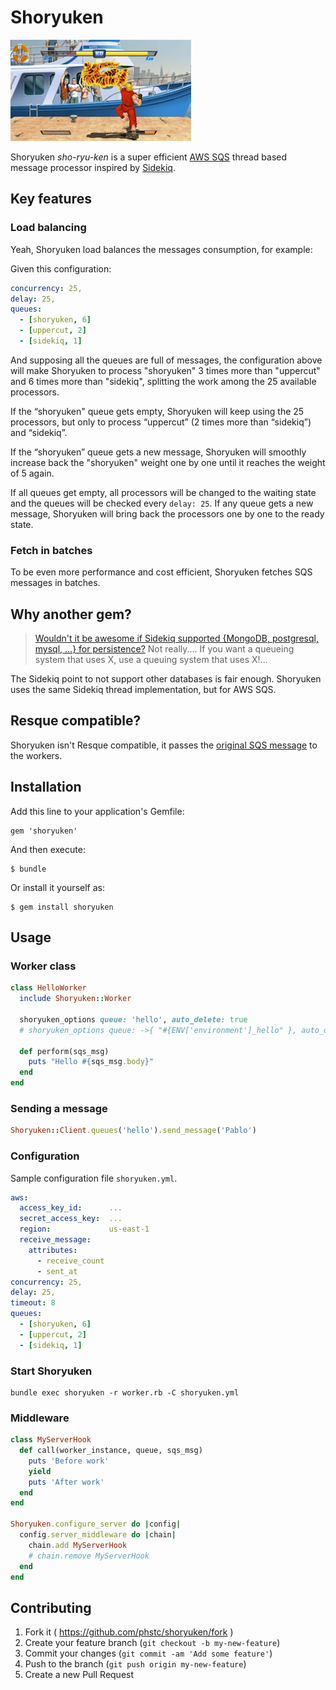 # Shoryuken

![](shoryuken.jpg)

Shoryuken _sho-ryu-ken_ is a super efficient [AWS SQS](https://aws.amazon.com/sqs/) thread based message processor inspired by [Sidekiq](https://github.com/mperham/sidekiq).

## Key features

### Load balancing

Yeah, Shoryuken load balances the messages consumption, for example:

Given this configuration:

```yaml
concurrency: 25,
delay: 25,
queues:
  - [shoryuken, 6]
  - [uppercut, 2]
  - [sidekiq, 1]
```

And supposing all the queues are full of messages, the configuration above will make Shoryuken to process "shoryuken" 3 times more than "uppercut" and 6 times more than "sidekiq",
splitting the work among the 25 available processors.

If the “shoryuken" queue gets empty, Shoryuken will keep using the 25 processors, but only to process “uppercut” (2 times more than “sidekiq”) and “sidekiq”.

If the “shoryuken” queue gets a new message, Shoryuken will smoothly increase back the "shoryuken" weight one by one until it reaches the weight of 5 again.

If all queues get empty, all processors will be changed to the waiting state and the queues will be checked every `delay: 25`. If any queue gets a new message, Shoryuken will bring back the processors one by one to the ready state.

### Fetch in batches

To be even more performance and cost efficient, Shoryuken fetches SQS messages in batches.

## Why another gem?

> [Wouldn't it be awesome if Sidekiq supported {MongoDB, postgresql, mysql, ...} for persistence?](https://github.com/mperham/sidekiq/wiki/FAQ#wouldnt-it-be-awesome-if-sidekiq-supported-mongodb-postgresql-mysql--for-persistence)
> Not really....
> If you want a queueing system that uses X, use a queuing system that uses X!...

The Sidekiq point to not support other databases is fair enough. Shoryuken uses the same Sidekiq thread implementation, but for AWS SQS.

## Resque compatible?

Shoryuken isn't Resque compatible, it passes the [original SQS message](http://docs.aws.amazon.com/AWSRubySDK/latest/AWS/SQS/ReceivedMessage.html) to the workers.

## Installation

Add this line to your application's Gemfile:

    gem 'shoryuken'

And then execute:

    $ bundle

Or install it yourself as:

    $ gem install shoryuken

## Usage

### Worker class

```ruby
class HelloWorker
  include Shoryuken::Worker

  shoryuken_options queue: 'hello', auto_delete: true
  # shoryuken_options queue: ->{ "#{ENV['environment']_hello" }, auto_delete: true

  def perform(sqs_msg)
    puts "Hello #{sqs_msg.body}"
  end
end
```

### Sending a message

```ruby
Shoryuken::Client.queues('hello').send_message('Pablo')
```

### Configuration

Sample configuration file `shoryuken.yml`.

```yaml
aws:
  access_key_id:      ...
  secret_access_key:  ...
  region:             us-east-1
  receive_message:
    attributes:
      - receive_count
      - sent_at
concurrency: 25,
delay: 25,
timeout: 8
queues:
  - [shoryuken, 6]
  - [uppercut, 2]
  - [sidekiq, 1]
```

### Start Shoryuken

```shell
bundle exec shoryuken -r worker.rb -C shoryuken.yml
```

### Middleware

```ruby
class MyServerHook
  def call(worker_instance, queue, sqs_msg)
    puts 'Before work'
    yield
    puts 'After work'
  end
end

Shoryuken.configure_server do |config|
  config.server_middleware do |chain|
    chain.add MyServerHook
    # chain.remove MyServerHook
  end
end
```

## Contributing

1. Fork it ( https://github.com/phstc/shoryuken/fork )
2. Create your feature branch (`git checkout -b my-new-feature`)
3. Commit your changes (`git commit -am 'Add some feature'`)
4. Push to the branch (`git push origin my-new-feature`)
5. Create a new Pull Request
